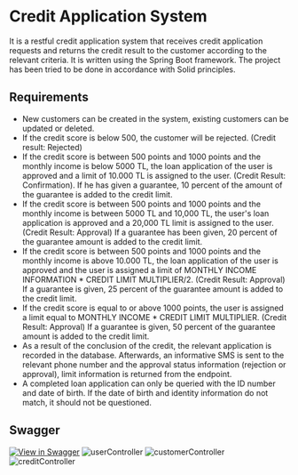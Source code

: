 # Credit Application System

It is a restful credit application system that receives credit application requests and returns the credit result to the customer according to the relevant criteria. It is written using the Spring Boot framework. The project has been tried to be done in accordance with Solid principles.

## Requirements
* New customers can be created in the system, existing customers can be updated or deleted.
* If the credit score is below 500, the customer will be rejected. (Credit result: Rejected)
* If the credit score is between 500 points and 1000 points and the monthly income is below 5000 TL, the loan application of the user is approved and a limit of 10.000 TL is assigned to the user. (Credit Result: Confirmation). If he has given a guarantee, 10 percent of the amount of the guarantee is added to the credit limit.
* If the credit score is between 500 points and 1000 points and the monthly income is between 5000 TL and 10,000 TL, the user's loan application is approved and a 20,000 TL limit is assigned to the user. (Credit Result: Approval) If a guarantee has been given, 20 percent of the guarantee amount is added to the credit limit.
* If the credit score is between 500 points and 1000 points and the monthly income is above 10.000 TL, the loan application of the user is approved and the user is assigned a limit of MONTHLY INCOME INFORMATION * CREDIT LIMIT MULTIPLIER/2. (Credit Result: Approval) If a guarantee is given, 25 percent of the guarantee amount is added to the credit limit.
* If the credit score is equal to or above 1000 points, the user is assigned a limit equal to MONTHLY INCOME * CREDIT LIMIT MULTIPLIER. (Credit Result: Approval) If a guarantee is given, 50 percent of the guarantee amount is added to the credit limit.
* As a result of the conclusion of the credit, the relevant application is recorded in the database. Afterwards, an informative SMS is sent to the relevant phone number and the approval status information (rejection or approval), limit information is returned from the endpoint.
* A completed loan application can only be queried with the ID number and date of birth. If the date of birth and identity information do not match, it should not be questioned.

## Swagger
[![View in Swagger](http://jessemillar.github.io/view-in-swagger-button/button.svg)](http://localhost:8080/swagger-ui/index.html)
![userController](https://user-images.githubusercontent.com/107641642/184563878-d3388b2a-145c-4dd8-8855-8c8b0bb22e09.png)
![customerController](https://user-images.githubusercontent.com/107641642/184563885-e2b69c62-2859-4968-83fa-2a7d9ad41560.png)
![creditController](https://user-images.githubusercontent.com/107641642/184563899-9935db5e-2aa4-4b14-89ad-a6d73a0365bc.png)
